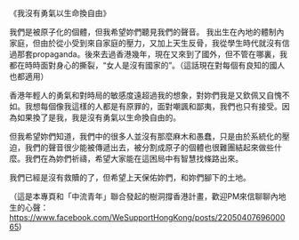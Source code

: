《我沒有勇氣以生命換自由》

我們是被原子化的個體，但我希望妳們聽見我們的聲音。
我出生在內地的體制內家庭，但由於從小受到來自家庭的壓力，又加上天生反骨，我從學生時代就沒有信過那套propaganda。後來去過香港幾年，現在又來到了國外，但不管在哪裏，我都在時時面對身心的撕裂，“女人是沒有國家的”。（這話現在對每個有良知的國人也都適用）

香港年輕人的勇氣和對時局的敏感度遠超過我的想象，對妳們我是又欽佩又自愧不如。我想每個像我這樣的人都是有原罪的，面對嘲諷和鄙夷，我們也只有接受。因為如果換了是我，我是沒有勇氣以生命換自由的。

但我希望妳們知道，我們中的很多人並沒有那麼麻木和愚蠢，只是由於系統化的壓迫，我們的聲音很少能被傳遞出去，被分割成原子的個體也很難團結起來做些什麼。我們在為妳們祈禱，希望大家能在這困局中有智慧找條路出來。

我們已經是沒有救贖的了，但希望上天保佑妳們，和妳們腳下的土地。

（這是本專頁和「中流青年」聯合發起的樹洞撐香港計畫，歡迎PM來信聊聊內地生的心聲：https://www.facebook.com/WeSupportHongKong/posts/2205040769600065)